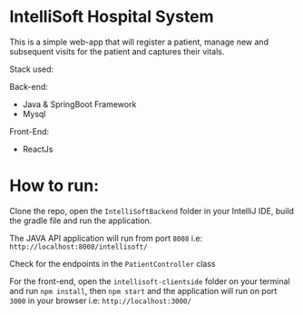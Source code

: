 # IntelliSoft Hospital System

This is a simple web-app that will register a patient, manage new and subsequent visits for the patient and captures their vitals.

Stack used:

Back-end:
- Java & SpringBoot Framework
- Mysql

Front-End:
- ReactJs

# How to run:

Clone the repo, open the `IntelliSoftBackend` folder in your IntelliJ IDE, build the gradle file and run the application. 

The JAVA API application will run from port `8008` i.e: `http://localhost:8008/intellisoft/`

Check for the endpoints in the `PatientController` class

For the front-end, open the `intellisoft-clientside` folder on your terminal and run `npm install`, then `npm start` and the application will run on port `3000` in your browser
i.e: `http://localhost:3000/`
